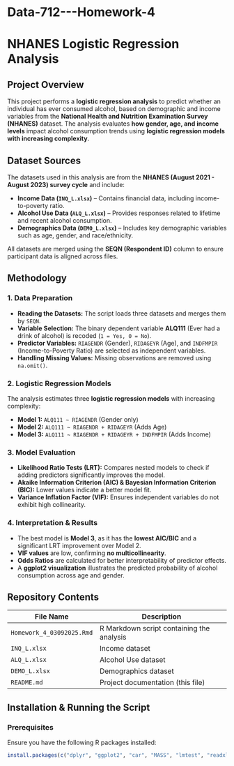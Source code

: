 # Data-712---Homework-4
# NHANES Logistic Regression Analysis

## **Project Overview**
This project performs a **logistic regression analysis** to predict whether an individual has ever consumed alcohol, based on demographic and income variables from the **National Health and Nutrition Examination Survey (NHANES)** dataset. The analysis evaluates **how gender, age, and income levels** impact alcohol consumption trends using **logistic regression models with increasing complexity**.

## **Dataset Sources**
The datasets used in this analysis are from the **NHANES (August 2021 - August 2023) survey cycle** and include:
- **Income Data (`INQ_L.xlsx`)** – Contains financial data, including income-to-poverty ratio.
- **Alcohol Use Data (`ALQ_L.xlsx`)** – Provides responses related to lifetime and recent alcohol consumption.
- **Demographics Data (`DEMO_L.xlsx`)** – Includes key demographic variables such as age, gender, and race/ethnicity.

All datasets are merged using the **SEQN (Respondent ID)** column to ensure participant data is aligned across files.

## **Methodology**
### **1. Data Preparation**
- **Reading the Datasets:** The script loads three datasets and merges them by `SEQN`.
- **Variable Selection:** The binary dependent variable **ALQ111** (Ever had a drink of alcohol) is recoded (`1 = Yes, 0 = No`).
- **Predictor Variables:** `RIAGENDR` (Gender), `RIDAGEYR` (Age), and `INDFMPIR` (Income-to-Poverty Ratio) are selected as independent variables.
- **Handling Missing Values:** Missing observations are removed using `na.omit()`.

### **2. Logistic Regression Models**
The analysis estimates three **logistic regression models** with increasing complexity:
- **Model 1:** `ALQ111 ~ RIAGENDR` (Gender only)
- **Model 2:** `ALQ111 ~ RIAGENDR + RIDAGEYR` (Adds Age)
- **Model 3:** `ALQ111 ~ RIAGENDR + RIDAGEYR + INDFMPIR` (Adds Income)

### **3. Model Evaluation**
- **Likelihood Ratio Tests (LRT):** Compares nested models to check if adding predictors significantly improves the model.
- **Akaike Information Criterion (AIC) & Bayesian Information Criterion (BIC):** Lower values indicate a better model fit.
- **Variance Inflation Factor (VIF):** Ensures independent variables do not exhibit high collinearity.

### **4. Interpretation & Results**
- The best model is **Model 3**, as it has the **lowest AIC/BIC** and a significant LRT improvement over Model 2.
- **VIF values** are low, confirming **no multicollinearity**.
- **Odds Ratios** are calculated for better interpretability of predictor effects.
- A **ggplot2 visualization** illustrates the predicted probability of alcohol consumption across age and gender.

## **Repository Contents**
| File Name | Description |
|-----------|------------|
| `Homework_4_03092025.Rmd` | R Markdown script containing the analysis |
| `INQ_L.xlsx` | Income dataset |
| `ALQ_L.xlsx` | Alcohol Use dataset |
| `DEMO_L.xlsx` | Demographics dataset |
| `README.md` | Project documentation (this file) |

## **Installation & Running the Script**
### **Prerequisites**
Ensure you have the following R packages installed:
```r
install.packages(c("dplyr", "ggplot2", "car", "MASS", "lmtest", "readxl"))
